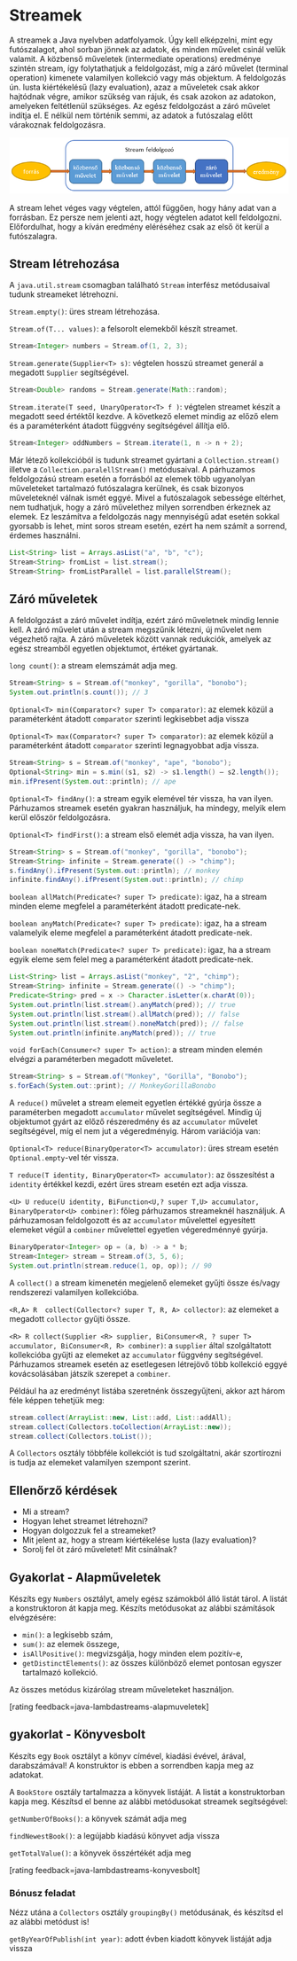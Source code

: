 # Streamek

A streamek a Java nyelvben adatfolyamok. Úgy kell elképzelni, mint egy futószalagot, ahol sorban jönnek az adatok, és minden művelet csinál velük valamit. A közbenső műveletek (intermediate operations) eredménye szintén stream, így folytathatjuk a feldolgozást, míg a záró művelet (terminal operation) kimenete valamilyen kollekció vagy más objektum. A feldolgozás ún. lusta kiértékelésű (lazy evaluation), azaz a műveletek csak akkor hajtódnak végre, amikor szükség van rájuk, és csak azokon az adatokon, amelyeken feltétlenül szükséges. Az egész feldolgozást a záró művelet indítja el. E nélkül nem történik semmi,  az adatok a futószalag előtt várakoznak feldolgozásra.

![stream_pipeline](images/stream_pipeline.png)

A stream lehet véges vagy végtelen, attól függően, hogy hány adat van a forrásban. Ez persze nem jelenti azt, hogy végtelen adatot kell feldolgozni. Előfordulhat, hogy a kíván eredmény eléréséhez csak az első öt kerül a futószalagra.

## Stream létrehozása

A `java.util.stream` csomagban található `Stream` interfész metódusaival tudunk streameket létrehozni.

`Stream.empty()`: üres stream létrehozása.

`Stream.of(T... values)`: a felsorolt elemekből készít streamet.

```java
Stream<Integer> numbers = Stream.of(1, 2, 3);
```

`Stream.generate(Supplier<T> s)`: végtelen hosszú streamet generál a megadott `Supplier` segítségével.

```java
Stream<Double> randoms = Stream.generate(Math::random);
```

`Stream.iterate(T seed, UnaryOperator<T> f )`: végtelen streamet készít a megadott seed értéktől kezdve. A következő elemet mindig az előző elem és a paraméterként átadott függvény segítségével állítja elő.

```java
Stream<Integer> oddNumbers = Stream.iterate(1, n -> n + 2); 
```

Már létező kollekcióból is tudunk streamet gyártani a `Collection.stream()` illetve a `Collection.paralellStream()` metódusaival. A párhuzamos feldolgozású stream esetén a forrásból az elemek több ugyanolyan műveleteket tartalmazó futószalagra kerülnek, és csak bizonyos műveleteknél válnak ismét eggyé. Mivel a futószalagok sebessége eltérhet, nem tudhatjuk, hogy a záró művelethez milyen sorrendben érkeznek az elemek. Ez leszámítva a feldolgozás nagy mennyiségű adat esetén sokkal gyorsabb is lehet, mint soros stream esetén, ezért ha nem számít a sorrend, érdemes használni.

```java
List<String> list = Arrays.asList("a", "b", "c");
Stream<String> fromList = list.stream();
Stream<String> fromListParallel = list.parallelStream(); 
```

## Záró műveletek

A feldolgozást a záró művelet indítja, ezért záró műveletnek mindig lennie kell. A záró művelet után a stream megszűnik létezni, új művelet nem végezhető rajta. A záró műveletek között vannak redukciók, amelyek az egész streamből egyetlen objektumot, értéket gyártanak.

`long count()`: a stream elemszámát adja meg.

```java
Stream<String> s = Stream.of("monkey", "gorilla", "bonobo");
System.out.println(s.count()); // 3 
```

`Optional<T> min(Comparator<? super T> comparator)`: az elemek közül a paraméterként átadott `comparator` szerinti legkisebbet adja vissza 

`Optional<T> max(Comparator<? super T> comparator)`: az elemek közül a paraméterként átadott `comparator` szerinti legnagyobbat adja vissza.

```java
Stream<String> s = Stream.of("monkey", "ape", "bonobo");
Optional<String> min = s.min((s1, s2) -> s1.length() — s2.length());
min.ifPresent(System.out::println); // ape
```

`Optional<T> findAny()`: a stream egyik elemével tér vissza, ha van ilyen. Párhuzamos streamek esetén gyakran használjuk, ha mindegy, melyik elem kerül először feldolgozásra.

`Optional<T> findFirst()`: a stream első elemét adja vissza, ha van ilyen.

```java
Stream<String> s = Stream.of("monkey", "gorilla", "bonobo");
Stream<String> infinite = Stream.generate(() -> "chimp");
s.findAny().ifPresent(System.out::println); // monkey
infinite.findAny().ifPresent(System.out::println); // chimp
```

`boolean allMatch(Predicate<? super T> predicate)`: igaz, ha a stream minden eleme megfelel a paraméterként átadott predicate-nek.

`boolean anyMatch(Predicate<? super T> predicate)`: igaz, ha a stream valamelyik eleme megfelel a paraméterként átadott predicate-nek.

`boolean noneMatch(Predicate<? super T> predicate)`: igaz, ha a stream egyik eleme sem felel meg a paraméterként átadott predicate-nek.

```java
List<String> list = Arrays.asList("monkey", "2", "chimp");
Stream<String> infinite = Stream.generate(() -> "chimp");
Predicate<String> pred = x -> Character.isLetter(x.charAt(0));
System.out.println(list.stream().anyMatch(pred)); // true
System.out.println(list.stream().allMatch(pred)); // false
System.out.println(list.stream().noneMatch(pred)); // false
System.out.println(infinite.anyMatch(pred)); // true
```

`void forEach(Consumer<? super T> action)`: a stream minden elemén elvégzi a paraméterben megadott műveletet.

```java
Stream<String> s = Stream.of("Monkey", "Gorilla", "Bonobo");
s.forEach(System.out::print); // MonkeyGorillaBonobo 
```

A `reduce()` művelet a stream elemeit egyetlen értékké gyúrja össze a paraméterben megadott `accumulator` művelet segítségével. Mindig új objektumot gyárt az előző részeredmény és az `accumulator` művelet segítségével, míg el nem jut a végeredményig. Három variációja van:

`Optional<T> reduce(BinaryOperator<T> accumulator)`: üres stream esetén `Optional.empty`-vel tér vissza.

`T reduce(T identity, BinaryOperator<T> accumulator)`: az összesítést a `identity` értékkel kezdi, ezért üres stream esetén ezt adja vissza.

`<U> U reduce(U identity, BiFunction<U,? super T,U> accumulator, BinaryOperator<U> combiner)`: főleg párhuzamos streameknél használjuk. A párhuzamosan feldolgozott és az `accumulator` művelettel egyesített elemeket végül a `combiner` művelettel egyetlen végeredménnyé gyúrja.

```java
BinaryOperator<Integer> op = (a, b) -> a * b;
Stream<Integer> stream = Stream.of(3, 5, 6);
System.out.println(stream.reduce(1, op, op)); // 90 
```

A `collect()` a stream kimenetén megjelenő elemeket gyűjti össze és/vagy rendszerezi valamilyen kollekcióba.

`<R,A> R  collect(Collector<? super T, R, A> collector)`: az elemeket a megadott `collector` gyűjti össze.

`<R> R collect(Supplier <R> supplier, BiConsumer<R, ? super T> accumulator, BiConsumer<R, R> combiner)`: a `supplier` által szolgáltatott kollekcióba gyűjti az elemeket az `accumulator` függvény segítségével. Párhuzamos streamek esetén az esetlegesen létrejövő több kollekció eggyé kovácsolásában játszik szerepet a `combiner`.

Például ha az eredményt listába szeretnénk összegyűjteni, akkor azt három féle képpen tehetjük meg:

```java
stream.collect(ArrayList::new, List::add, List::addAll);
stream.collect(Collectors.toCollection(ArrayList::new));
stream.collect(Collectors.toList());
```

A `Collectors` osztály többféle kollekciót is tud szolgáltatni, akár szortírozni is tudja az elemeket valamilyen szempont szerint.

## Ellenőrző kérdések

- Mi a stream?
- Hogyan lehet streamet létrehozni?
- Hogyan dolgozzuk fel a streameket?
- Mit jelent az, hogy a stream kiértékelése lusta (lazy evaluation)?
- Sorolj fel öt záró műveletet! Mit csinálnak?

## Gyakorlat - Alapműveletek

Készíts egy `Numbers` osztályt, amely egész számokból álló listát tárol. A listát a konstruktoron át kapja meg. Készíts metódusokat az alábbi számítások elvégzésére:

- `min()`: a legkisebb szám,
- `sum()`: az elemek összege,
- `isAllPositive()`: megvizsgálja, hogy minden elem pozitív-e,
- `getDistinctElements()`: az összes különböző elemet pontosan egyszer tartalmazó kollekció.

Az összes metódus kizárólag stream műveleteket használjon.

[rating feedback=java-lambdastreams-alapmuveletek]

## gyakorlat - Könyvesbolt

Készíts egy `Book` osztályt a könyv címével, kiadási évével, árával, darabszámával! A konstruktor is ebben a sorrendben kapja meg az adatokat.

A `BookStore` osztály tartalmazza a könyvek listáját. A listát a konstruktorban kapja meg. Készítsd el benne az alábbi metódusokat streamek segítségével:

`getNumberOfBooks()`: a könyvek számát adja meg

`findNewestBook()`: a legújabb kiadású könyvet adja vissza

`getTotalValue()`: a könyvek összértékét adja meg

[rating feedback=java-lambdastreams-konyvesbolt]

### Bónusz feladat

Nézz utána a `Collectors` osztály `groupingBy()` metódusának, és készítsd el az alábbi metódust is!

`getByYearOfPublish(int year)`: adott évben kiadott könyvek listáját adja vissza

